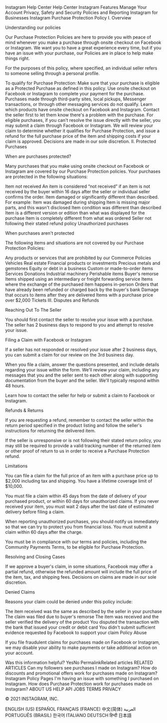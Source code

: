 Instagram Help Center
Help Center
Instagram Features
Manage Your Account
Privacy, Safety and Security
Policies and Reporting
Instagram for Businesses
Instagram Purchase Protection Policy
I. Overview

Understanding our policies

Our Purchase Protection Policies are here to provide you with peace of mind whenever you make a purchase through onsite checkout on Facebook or Instagram. We want you to have a great experience every time, but if you have an issue with your purchase, our Policies are in place to help make things right.

For the purposes of this policy, where specified, an individual seller refers to someone selling through a personal profile.

To qualify for Purchase Protection:
Make sure that your purchase is eligible as a Protected Purchase as defined in this policy.
Use onsite checkout on Facebook or Instagram to complete your payment for the purchase. Purchases made through third-party sites, local pickups, Messenger transactions, or through other messaging services do not qualify. Learn which products have onsite checkout on Facebook and Instagram.
Contact the seller first to let them know there's a problem with the purchase. For eligible purchases, if you can't resolve the issue directly with the seller, you may submit a claim through Facebook or Instagram.
We will review your claim to determine whether it qualifies for Purchase Protection, and issue a refund for the full purchase price of the item and shipping costs if your claim is approved. Decisions are made in our sole discretion.
II. Protected Purchases

When are purchases protected?

Many purchases that you make using onsite checkout on Facebook or Instagram are covered by our Purchase Protection policies. Your purchases are protected in the following situations:

Item not received
An item is considered “not received” if an item is not received by the buyer within 16 days after the seller or individual seller confirms the order.
Item damaged or significantly different than described. For example:
Item was damaged during shipping
Item is missing major parts, and this wasn't disclosed
Item condition was different than described
Item is a different version or edition than what was displayed for the purchase
Item is completely different from what was ordered
Seller not following their stated refund policy
Unauthorized purchases

When purchases aren't protected

The following items and situations are not covered by our Purchase Protection Policies:

Any products or services that are prohibited by our Commerce Policies
Vehicles
Real estate
Financial products or investments
Precious metals and gemstones
Equity or debt in a business
Custom or made-to-order items
Services
Donations
Industrial machinery
Perishable items
Buyer's remorse
Items shipped using an intermediary or freight forwarding service
Items where the exchange of the purchased item happens in-person
Orders that have already been refunded or charged back by the buyer's bank
Damage that occurs to items after they are delivered
Items with a purchase price over $2,000
Tickets
III. Disputes and Refunds

Reaching Out To The Seller

You should first contact the seller to resolve your issue with a purchase. The seller has 2 business days to respond to you and attempt to resolve your issue.

Filing a Claim with Facebook or Instagram

If a seller has not responded or resolved your issue after 2 business days, you can submit a claim for our review on the 3rd business day.

When you file a claim, answer the questions presented, and include details regarding your issue within the form. We'll review your claim, including any messages that you and the seller sent to each other along with supporting documentation from the buyer and the seller. We'll typically respond within 48 hours.

Learn how to contact the seller for help or submit a claim to Facebook or Instagram.

Refunds & Returns

If you are requesting a refund, remember to contact the seller within the return period specified in the product listing and follow the seller's instructions for returning the delivered item.

If the seller is unresponsive or is not following their stated return policy, you may still be required to provide a valid tracking number of the returned item or other proof of return to us in order to receive a Purchase Protection refund.

Limitations

You can file a claim for the full price of an item with a purchase price up to $2,000 including tax and shipping. You have a lifetime coverage limit of $10,000.

You must file a claim within 45 days from the date of delivery of your purchased product, or within 60 days for unauthorized claims. If you never received your item, you must wait 2 days after the last date of estimated delivery before filing a claim.

When reporting unauthorized purchases, you should notify us immediately so that we can try to protect you from financial loss. You must submit a claim within 60 days after the charge.

You must be in compliance with our terms and policies, including the Community Payments Terms, to be eligible for Purchase Protection.

Resolving and Closing Cases

If we approve a buyer's claim, in some situations, Facebook may offer a partial refund, otherwise the refunded amount will include the full price of the item, tax, and shipping fees. Decisions on claims are made in our sole discretion.

Denied Claims

Reasons your claim could be denied under this policy include:

The item received was the same as described by the seller in your purchase
The claim was filed due to buyer's remorse
The item was received and the seller verified the delivery of the product
You disputed the transaction with the bank that issued your credit or debit card
You didn't submit sufficient evidence requested by Facebook to support your claim
Policy Abuse

If you file fraudulent claims for purchases made on Facebook or Instagram, we may disable your ability to make payments or take additional action on your account.

Was this information helpful?
YesNo
PermalinkRelated articles
RELATED ARTICLES
Can my followers see purchases I made on Instagram?
How do discounts and promotional offers work for purchases made on Instagram?
Instagram Policy Pages
I'm having an issue with something I purchased on Instagram.
How does Purchase Protection work for purchases made on Instagram?
ABOUT US
HELP
API
JOBS
TERMS
PRIVACY

© 2021 INSTAGRAM, INC.

ENGLISH (US)
ESPAÑOL
FRANÇAIS (FRANCE)
中文(简体)
العربية
PORTUGUÊS (BRASIL)
한국어
ITALIANO
DEUTSCH
हिन्दी
日本語